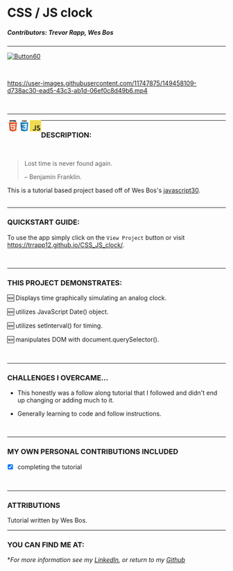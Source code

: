 # CSS / JS clock


##### Contributors: Trevor Rapp, Wes Bos

 ---

 [![Button60](https://user-images.githubusercontent.com/11747875/145134031-63e505b6-c009-4e4b-8bd6-bc160c52c3f1.png)](https://trrapp12.github.io/CSS_JS_clock/)

 <br/>

https://user-images.githubusercontent.com/11747875/149458109-d738ac30-ead5-43c3-ab1d-06ef0c8d49b6.mp4

<br>

---

<img align="left" alt="HTML5" width="26px" src="https://raw.githubusercontent.com/github/explore/80688e429a7d4ef2fca1e82350fe8e3517d3494d/topics/html/html.png" />
<img align="left" alt="CSS3" width="26px" src="https://raw.githubusercontent.com/github/explore/80688e429a7d4ef2fca1e82350fe8e3517d3494d/topics/css/css.png" />
<img align="left" alt="JavaScript" width="26px" src="https://raw.githubusercontent.com/github/explore/80688e429a7d4ef2fca1e82350fe8e3517d3494d/topics/javascript/javascript.png" />


---

### DESCRIPTION:

<br/>

>Lost time is never found again.
>
>– Benjamin Franklin.

This is a tutorial based project based off of Wes Bos's [javascript30](https://javascript30.com/).
<br>
<br>

---

### QUICKSTART GUIDE: 

To use the app simply click on the ```View Project``` button or visit <a href="https://trrapp12.github.io/CSS_JS_clock/">https://trrapp12.github.io/CSS_JS_clock/</a>. 

<br/>

---

### THIS PROJECT DEMONSTRATES:

🆕  Displays time graphically simulating an analog clock.

🆕 utilizes JavaScript Date() object.

🆕 utilizes setInterval() for timing.

🆕 manipulates DOM with document.querySelector().

<br/>


---

### CHALLENGES I OVERCAME...

* This honestly was a follow along tutorial that I followed and didn't end up changing or adding much to it.

* Generally learning to code and follow instructions.
  
<br/>

---

### MY OWN PERSONAL CONTRIBUTIONS INCLUDED 

- [X] completing the tutorial

<br/>

---

### ATTRIBUTIONS

Tutorial written by Wes Bos.

---

### YOU CAN FIND ME AT:

\**For more information see my [LinkedIn](https://www.linkedin.com/in/trevor-rapp-042a1037), or return to my [Github](https://github.com/trrapp12)*


